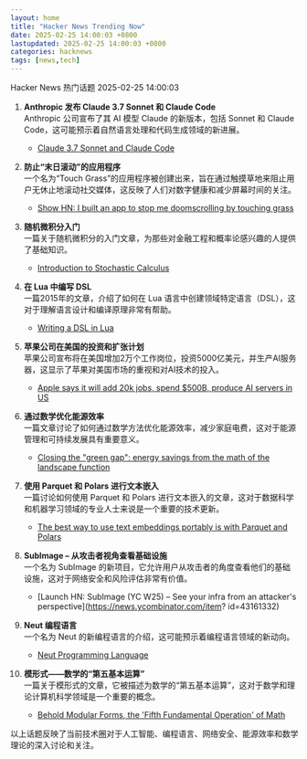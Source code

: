 ```yaml
---  
layout: home  
title: "Hacker News Trending Now"  
date: 2025-02-25 14:00:03 +0800  
lastupdated: 2025-02-25 14:00:03 +0800  
categories: hacknews  
tags: [news,tech]
---  
```

Hacker News 热门话题 2025-02-25 14:00:03
  
1. **Anthropic 发布 Claude 3.7 Sonnet 和 Claude Code**  
   Anthropic 公司宣布了其 AI 模型 Claude 的新版本，包括 Sonnet 和 Claude Code，这可能预示着自然语言处理和代码生成领域的新进展。  
   - [Claude 3.7 Sonnet and Claude Code](https://www.anthropic.com/news/claude-3-7-sonnet)
  
2. **防止“末日滚动”的应用程序**  
   一个名为“Touch Grass”的应用程序被创建出来，旨在通过触摸草地来阻止用户无休止地滚动社交媒体，这反映了人们对数字健康和减少屏幕时间的关注。  
   - [Show HN: I built an app to stop me doomscrolling by touching grass](https://touchgrass.now/)
  
3. **随机微积分入门**  
   一篇关于随机微积分的入门文章，为那些对金融工程和概率论感兴趣的人提供了基础知识。  
   - [Introduction to Stochastic Calculus](https://jiha-kim.github.io/posts/introduction-to-stochastic-calculus/)
  
4. **在 Lua 中编写 DSL**  
   一篇2015年的文章，介绍了如何在 Lua 语言中创建领域特定语言（DSL），这对于理解语言设计和编译原理非常有帮助。  
   - [Writing a DSL in Lua](https://leafo.net/guides/dsl-in-lua.html)
  
5. **苹果公司在美国的投资和扩张计划**  
   苹果公司宣布将在美国增加2万个工作岗位，投资5000亿美元，并生产AI服务器，这显示了苹果对美国市场的重视和对AI技术的投入。  
   - [Apple says it will add 20k jobs, spend $500B, produce AI servers in US](https://www.bloomberg.com/news/articles/2025-02-24/apple-says-it-will-add-20-000-jobs-spend-500-billion-produce-ai-servers-in-us)
  
6. **通过数学优化能源效率**  
   一篇文章讨论了如何通过数学方法优化能源效率，减少家庭电费，这对于能源管理和可持续发展具有重要意义。  
   - [Closing the "green gap": energy savings from the math of the landscape function](https://terrytao.wordpress.com/2025/02/23/closing-the-green-gap-from-the-mathematics-of-the-landscape-function-to-lower-electricity-costs-for-households/)
  
7. **使用 Parquet 和 Polars 进行文本嵌入**  
   一篇讨论如何使用 Parquet 和 Polars 进行文本嵌入的文章，这对于数据科学和机器学习领域的专业人士来说是一个重要的技术更新。  
   - [The best way to use text embeddings portably is with Parquet and Polars](https://minimaxir.com/2025/02/embeddings-parquet/)
  
8. **SubImage – 从攻击者视角查看基础设施**  
   一个名为 SubImage 的新项目，它允许用户从攻击者的角度查看他们的基础设施，这对于网络安全和风险评估非常有价值。  
   - [Launch HN: SubImage (YC W25) – See your infra from an attacker's perspective](https://news.ycombinator.com/item?      id=43161332)
  
9. **Neut 编程语言**  
   一个名为 Neut 的新编程语言的介绍，这可能预示着编程语言领域的新动向。  
   - [Neut Programming Language](https://vekatze.github.io/neut/overview.html)
  
10. **模形式——数学的“第五基本运算”**  
    一篇关于模形式的文章，它被描述为数学的“第五基本运算”，这对于数学和理论计算机科学领域是一个重要的概念。  
    - [Behold Modular Forms, the 'Fifth Fundamental Operation' of Math](https://www.quantamagazine.org/behold-modular-forms-the-fifth-fundamental-operation-of-math-20230921/)
  
以上话题反映了当前技术圈对于人工智能、编程语言、网络安全、能源效率和数学理论的深入讨论和关注。